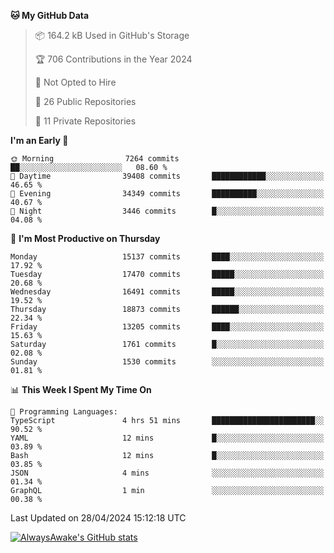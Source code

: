 <!--START_SECTION:waka-->
**🐱 My GitHub Data** 

> 📦 164.2 kB Used in GitHub's Storage 
 > 
> 🏆 706 Contributions in the Year 2024
 > 
> 🚫 Not Opted to Hire
 > 
> 📜 26 Public Repositories 
 > 
> 🔑 11 Private Repositories 
 > 
**I'm an Early 🐤** 

```text
🌞 Morning                7264 commits        ██░░░░░░░░░░░░░░░░░░░░░░░   08.60 % 
🌆 Daytime                39408 commits       ████████████░░░░░░░░░░░░░   46.65 % 
🌃 Evening                34349 commits       ██████████░░░░░░░░░░░░░░░   40.67 % 
🌙 Night                  3446 commits        █░░░░░░░░░░░░░░░░░░░░░░░░   04.08 % 
```
📅 **I'm Most Productive on Thursday** 

```text
Monday                   15137 commits       ████░░░░░░░░░░░░░░░░░░░░░   17.92 % 
Tuesday                  17470 commits       █████░░░░░░░░░░░░░░░░░░░░   20.68 % 
Wednesday                16491 commits       █████░░░░░░░░░░░░░░░░░░░░   19.52 % 
Thursday                 18873 commits       ██████░░░░░░░░░░░░░░░░░░░   22.34 % 
Friday                   13205 commits       ████░░░░░░░░░░░░░░░░░░░░░   15.63 % 
Saturday                 1761 commits        █░░░░░░░░░░░░░░░░░░░░░░░░   02.08 % 
Sunday                   1530 commits        ░░░░░░░░░░░░░░░░░░░░░░░░░   01.81 % 
```


📊 **This Week I Spent My Time On** 

```text
💬 Programming Languages: 
TypeScript               4 hrs 51 mins       ███████████████████████░░   90.52 % 
YAML                     12 mins             █░░░░░░░░░░░░░░░░░░░░░░░░   03.89 % 
Bash                     12 mins             █░░░░░░░░░░░░░░░░░░░░░░░░   03.85 % 
JSON                     4 mins              ░░░░░░░░░░░░░░░░░░░░░░░░░   01.34 % 
GraphQL                  1 min               ░░░░░░░░░░░░░░░░░░░░░░░░░   00.38 % 
```


 Last Updated on 28/04/2024 15:12:18 UTC
<!--END_SECTION:waka-->

[![AlwaysAwake's GitHub stats](https://github-readme-stats.vercel.app/api?username=AlwaysAwake&show_icons=true&theme=github_dark&count_private=true)](https://github.com/AlwaysAwake/AlwaysAwake)
